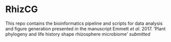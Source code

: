 # RhizCG
This repo contains the bioinformatics pipeline and scripts for data analysis and figure generation presented in the manuscript Emmett *et al*. 2017. 'Plant phylogeny and life history shape rhizosphere microbiome' *submitted*


